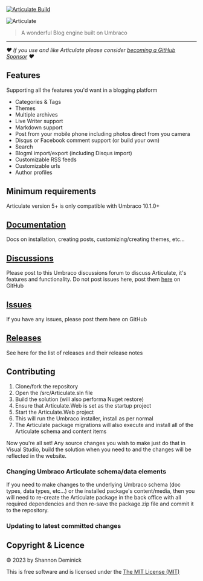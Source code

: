 [![Articulate Build](https://github.com/Shazwazza/Articulate/actions/workflows/build.yml/badge.svg)](https://github.com/Shazwazza/Articulate/actions/workflows/build.yml)

![Articulate](https://raw.githubusercontent.com/Shazwazza/Articulate/develop/assets/Logo.png?raw=true)

> A wonderful Blog engine built on Umbraco

---
_❤️ If you use and like Articulate please consider [becoming a GitHub Sponsor](https://github.com/sponsors/Shazwazza/) ❤️_

## Features

Supporting all the features you'd want in a blogging platform

* Categories & Tags
* Themes
* Multiple archives
* Live Writer support
* Markdown support
* Post from your mobile phone including photos direct from you camera
* Disqus or Facebook comment support (or build your own)
* Search
* Blogml import/export (including Disqus import)
* Customizable RSS feeds
* Customizable urls 
* Author profiles

## Minimum requirements

Articulate version 5+ is only compatible with Umbraco 10.1.0+

## [Documentation](https://github.com/Shazwazza/Articulate/wiki)

Docs on installation, creating posts, customizing/creating themes, etc...

## [Discussions](https://our.umbraco.org/projects/starter-kits/articulate/discussions)

Please post to this Umbraco discussions forum to discuss Articulate, it's features and functionality. Do not post issues here, post them [here](https://github.com/Shazwazza/Articulate/issues) on GitHub

## [Issues](https://github.com/Shandem/Articulate/issues)

If you have any issues, please post them here on GitHub

## [Releases](https://github.com/Shazwazza/Articulate/releases)

See here for the list of releases and their release notes

## Contributing

1. Clone/fork the repository
1. Open the /src/Articulate.sln file
1. Build the solution (will also performa Nuget restore)
1. Ensure that Articulate.Web is set as the startup project
1. Start the Articulate.Web project
1. This will run the Umbraco installer, install as per normal
1. The Articulate package migrations will also execute and install all of the Articulate schema and content items

Now you're all set! Any source changes you wish to make just do that in Visual Studio, build the solution when you need to and the changes will be reflected in the website.

### Changing Umbraco Articulate schema/data elements

If you need to make changes to the underlying Umbraco schema (doc types, data types, etc...) or the installed package's content/media, then you will need
to re-create the Articulate package in the back office with all required dependencies and then re-save the package.zip file and commit it to the repository.

### Updating to latest committed changes

## Copyright & Licence

&copy; 2023 by Shannon Deminick

This is free software and is licensed under the [The MIT License (MIT)](http://opensource.org/licenses/MIT)
